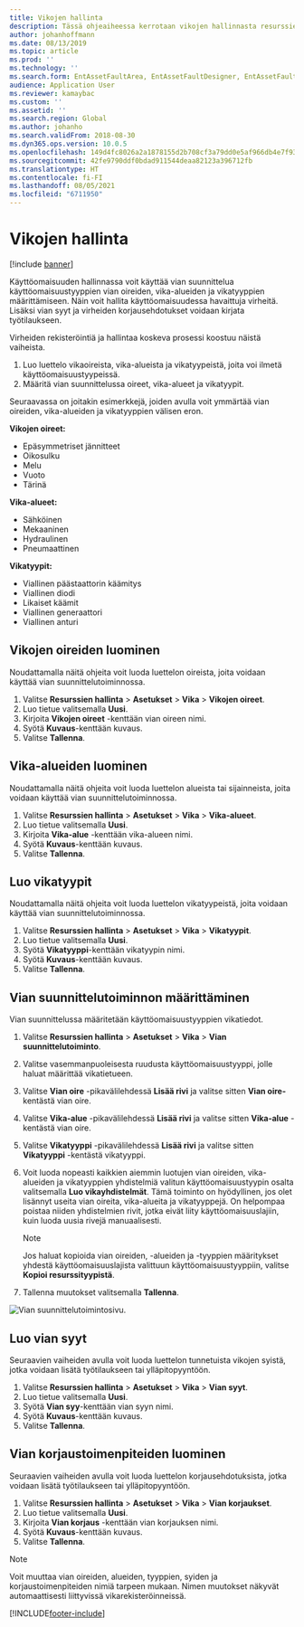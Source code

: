 ```yaml
---
title: Vikojen hallinta
description: Tässä ohjeaiheessa kerrotaan vikojen hallinnasta resurssien hallinnassa.
author: johanhoffmann
ms.date: 08/13/2019
ms.topic: article
ms.prod: ''
ms.technology: ''
ms.search.form: EntAssetFaultArea, EntAssetFaultDesigner, EntAssetFaultCopyFromObjectType, EntAssetFaultRemedy, EntAssetObjectFaultRelationRequestInfoPart, EntAssetObjectFaultRelationWorkOrderInfoPart, EntAssetFaultCreateCombinations, EntAssetObjectFaultSymptom, EntAssetObjectFaultSymptomListPage, EntAssetFaultType, EntAssetFaultSymptom, EntAssetFaultCause
audience: Application User
ms.reviewer: kamaybac
ms.custom: ''
ms.assetid: ''
ms.search.region: Global
ms.author: johanho
ms.search.validFrom: 2018-08-30
ms.dyn365.ops.version: 10.0.5
ms.openlocfilehash: 149d4fc8026a2a1878155d2b708cf3a79dd0e5af966db4e7f9339d8ca582da70
ms.sourcegitcommit: 42fe9790ddf0bdad911544deaa82123a396712fb
ms.translationtype: HT
ms.contentlocale: fi-FI
ms.lasthandoff: 08/05/2021
ms.locfileid: "6711950"
---
```

# <a name="fault-management"></a>Vikojen hallinta

[!include [banner](../../includes/banner.md)]

 

Käyttöomaisuuden hallinnassa voit käyttää vian suunnittelua käyttöomaisuustyyppien vian oireiden, vika-alueiden ja vikatyyppien määrittämiseen. Näin voit hallita käyttöomaisuudessa havaittuja virheitä. Lisäksi vian syyt ja virheiden korjausehdotukset voidaan kirjata työtilaukseen.

Virheiden rekisteröintiä ja hallintaa koskeva prosessi koostuu näistä vaiheista.

1. Luo luettelo vikaoireista, vika-alueista ja vikatyypeistä, joita voi ilmetä käyttöomaisuustyypeissä.
2. Määritä vian suunnittelussa oireet, vika-alueet ja vikatyypit.

Seuraavassa on joitakin esimerkkejä, joiden avulla voit ymmärtää vian oireiden, vika-alueiden ja vikatyyppien välisen eron.

**Vikojen oireet:**

- Epäsymmetriset jännitteet
- Oikosulku
- Melu
- Vuoto
- Tärinä

**Vika-alueet:**

- Sähköinen
- Mekaaninen
- Hydraulinen
- Pneumaattinen

**Vikatyypit:**

- Viallinen päästaattorin käämitys
- Viallinen diodi
- Likaiset käämit
- Viallinen generaattori
- Viallinen anturi

## <a name="create-fault-symptoms"></a>Vikojen oireiden luominen

Noudattamalla näitä ohjeita voit luoda luettelon oireista, joita voidaan käyttää vian suunnittelutoiminnossa.

1. Valitse **Resurssien hallinta** \> **Asetukset** \> **Vika** \> **Vikojen oireet**.
2. Luo tietue valitsemalla **Uusi**.
3. Kirjoita **Vikojen oireet** -kenttään vian oireen nimi.
4. Syötä **Kuvaus**-kenttään kuvaus.
5. Valitse **Tallenna**.

## <a name="create-fault-areas"></a>Vika-alueiden luominen

Noudattamalla näitä ohjeita voit luoda luettelon alueista tai sijainneista, joita voidaan käyttää vian suunnittelutoiminnossa.

1. Valitse **Resurssien hallinta** \> **Asetukset** \> **Vika** \> **Vika-alueet**.
2. Luo tietue valitsemalla **Uusi**.
3. Kirjoita **Vika-alue** -kenttään vika-alueen nimi.
4. Syötä **Kuvaus**-kenttään kuvaus.
5. Valitse **Tallenna**.

## <a name="create-fault-types"></a>Luo vikatyypit

Noudattamalla näitä ohjeita voit luoda luettelon vikatyypeistä, joita voidaan käyttää vian suunnittelutoiminnossa.

1. Valitse **Resurssien hallinta** \> **Asetukset** \> **Vika** \> **Vikatyypit**.
2. Luo tietue valitsemalla **Uusi**.
3. Syötä **Vikatyyppi**-kenttään vikatyypin nimi.
4. Syötä **Kuvaus**-kenttään kuvaus.
5. Valitse **Tallenna**.

## <a name="set-up-the-fault-designer"></a>Vian suunnittelutoiminnon määrittäminen

Vian suunnittelussa määritetään käyttöomaisuustyyppien vikatiedot.

1. Valitse **Resurssien hallinta** \> **Asetukset** \> **Vika** \> **Vian suunnittelutoiminto**.
2. Valitse vasemmanpuoleisesta ruudusta käyttöomaisuustyyppi, jolle haluat määrittää vikatietueen.
3. Valitse **Vian oire** -pikavälilehdessä **Lisää rivi** ja valitse sitten **Vian oire-** kentästä vian oire.
4. Valitse **Vika-alue** -pikavälilehdessä **Lisää rivi** ja valitse sitten **Vika-alue** -kentästä vian oire.
5. Valitse **Vikatyyppi** -pikavälilehdessä **Lisää rivi** ja valitse sitten **Vikatyyppi** -kentästä vikatyyppi.
6. Voit luoda nopeasti kaikkien aiemmin luotujen vian oireiden, vika-alueiden ja vikatyyppien yhdistelmiä valitun käyttöomaisuustyypin osalta valitsemalla **Luo vikayhdistelmät**. Tämä toiminto on hyödyllinen, jos olet lisännyt useita vian oireita, vika-alueita ja vikatyyppejä. On helpompaa poistaa niiden yhdistelmien rivit, jotka eivät liity käyttöomaisuuslajiin, kuin luoda uusia rivejä manuaalisesti.

    > [!NOTE]
    > Jos haluat kopioida vian oireiden, -alueiden ja -tyyppien määritykset yhdestä käyttöomaisuuslajista valittuun käyttöomaisuustyyppiin, valitse **Kopioi resurssityypistä**.

7. Tallenna muutokset valitsemalla **Tallenna**.

![Vian suunnittelutoimintosivu.](media/21-setup-for-work-orders.png)

## <a name="create-fault-causes"></a>Luo vian syyt

Seuraavien vaiheiden avulla voit luoda luettelon tunnetuista vikojen syistä, jotka voidaan lisätä työtilaukseen tai ylläpitopyyntöön.

1. Valitse **Resurssien hallinta** \> **Asetukset** \> **Vika** \> **Vian syyt**.
2. Luo tietue valitsemalla **Uusi**.
3. Syötä **Vian syy**-kenttään vian syyn nimi.
4. Syötä **Kuvaus**-kenttään kuvaus.
5. Valitse **Tallenna**.

## <a name="create-fault-remedies"></a>Vian korjaustoimenpiteiden luominen

Seuraavien vaiheiden avulla voit luoda luettelon korjausehdotuksista, jotka voidaan lisätä työtilaukseen tai ylläpitopyyntöön.

1. Valitse **Resurssien hallinta** \> **Asetukset** \> **Vika** \> **Vian korjaukset**.
2. Luo tietue valitsemalla **Uusi**.
3. Kirjoita **Vian korjaus** -kenttään vian korjauksen nimi.
4. Syötä **Kuvaus**-kenttään kuvaus.
5. Valitse **Tallenna**.

> [!NOTE]
> Voit muuttaa vian oireiden, alueiden, tyyppien, syiden ja korjaustoimenpiteiden nimiä tarpeen mukaan. Nimen muutokset näkyvät automaattisesti liittyvissä vikarekisteröinneissä.


[!INCLUDE[footer-include](../../../includes/footer-banner.md)]